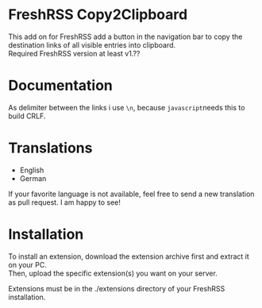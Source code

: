 # FreshRSS Copy2Clipboard
This add on for FreshRSS add a button in the navigation bar to copy the destination links of all visible entries into clipboard.\
Required FreshRSS version at least v1.??

# Documentation

As delimiter between the links i use `\n`, because `javascript`needs this to build CRLF.

# Translations

- English
- German

If your favorite language is not available, feel free to send a new translation as pull request. I am happy to see!

# Installation

To install an extension, download the extension archive first and extract it on your PC.\
Then, upload the specific extension(s) you want on your server.

Extensions must be in the ./extensions directory of your FreshRSS installation.
